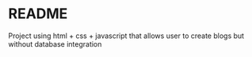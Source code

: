 # README
Project using html + css + javascript that allows user to create blogs but without database integration